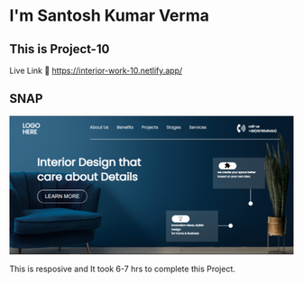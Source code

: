# I'm Santosh Kumar Verma

## This is Project-10

Live Link 🔗
https://interior-work-10.netlify.app/

## SNAP

![SNAP](Interior%20Design%20Landing%20Page.png)

This is resposive and
It took 6-7 hrs to complete this Project.